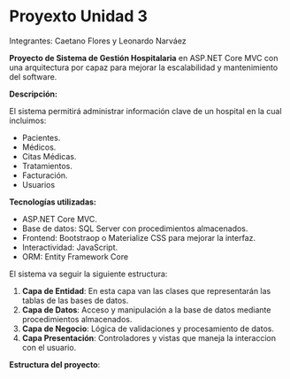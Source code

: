 
# Proyexto Unidad 3

Integrantes: Caetano Flores y Leonardo Narváez

**Proyecto de Sistema de Gestión Hospitalaria** en ASP.NET Core MVC con una arquitectura por capaz para mejorar la escalabilidad y mantenimiento del software.

**Descripción:** 

El sistema permitirá administrar información clave de un hospital en la cual incluimos:
-   Pacientes.
-   Médicos.
-   Citas Médicas.
-   Tratamientos.
-   Facturación.
-   Usuarios

**Tecnologías utilizadas:**
-   ASP.NET Core MVC.
-   Base de datos: SQL Server con procedimientos almacenados.
-   Frontend: Bootstraop o Materialize CSS para mejorar la interfaz.
-   Interactividad: JavaScript.
-   ORM: Entity Framework Core

El sistema va seguir la siguiente estructura:

1. **Capa de Entidad**: En esta capa van las clases que representarán las tablas de las bases de datos.
2. **Capa de Datos**: Acceso y manipulación a la base de datos mediante procedimientos almacenados.
3. **Capa de Negocio**: Lógica de validaciones y procesamiento de datos.
4. **Capa Presentación**: Controladores y vistas que maneja la interaccion con el usuario.

**Estructura del proyecto**:
